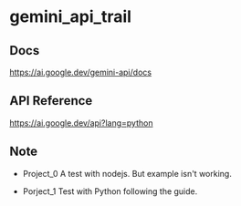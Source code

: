 # gemini_api_trail

## Docs

https://ai.google.dev/gemini-api/docs

## API Reference 

https://ai.google.dev/api?lang=python


## Note

- Project_0
    A test with nodejs.  But example isn't working.

- Porject_1
    Test with Python following the guide. 